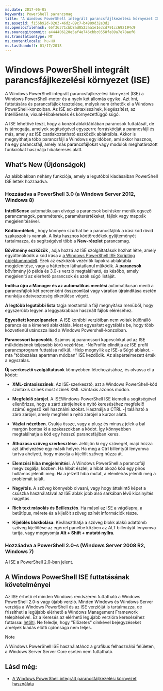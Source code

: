 ```yaml
---
ms.date: 2017-06-05
keywords: PowerShell parancsmag
title: "A Windows PowerShell integrált parancsfájlkezelési környezet ISE"
ms.assetid: f156b92d-0203-46d2-89c7-b4989d32e3d2
ms.openlocfilehash: 66f36371cbb8ad8523aa1e1e3cd791cc692194c9
ms.sourcegitcommit: a444406120e5af4e746cbbc0558fe89a7e78aef6
ms.translationtype: MT
ms.contentlocale: hu-HU
ms.lasthandoff: 01/17/2018
---
```

# <a name="windows-powershell-integrated-scripting-environment-ise"></a>Windows PowerShell integrált parancsfájlkezelési környezet (ISE)
A Windows PowerShell integrált parancsfájlkezelési környezet (ISE) a Windows PowerShell-motor és a nyelv két állomás egyike. Azt írni, futtatására és parancsfájlok tesztelése, melyek nem érhetők el a Windows PowerShell-konzolban. Az ISE ad-zintaxisszínek, kiegészítést, az IntelliSense, visual-Hibakeresés és környezetfüggő súgó.

A ISE lehetővé teszi, hogy a konzol ablaktáblában parancsok futtatását, de is támogatja, amelyek segítségével egyszerre forráskódját a parancsfájl és más, amely az ISE csatlakoztatható eszközök ablaktábla. Akkor is megnyithatja több parancsfájl a Windows egy időben, ami akkor hasznos, ha egy parancsfájl, amely más parancsfájlokat vagy modulok meghatározott funkciókat használja hibakeresés alatt.

## <a name="whats-new"></a>What’s New (Újdonságok)
Az alábbiakban néhány funkciója, amely a legutóbbi kiadásaiban PowerShell ISE lettek hozzáadva.

### <a name="added-in-powershell-30-windows-server-2012-windows-8"></a>Hozzáadva a PowerShell 3.0 (a Windows Server 2012, Windows 8)
**IntelliSense** automatikusan elvégzi a parancsok beíráskor menük egyező parancsmagok, paraméterek, paraméterértékeket, fájlok vagy mappák megjelenítésével.

**Kódtöredékek** , hogy könnyen szúrhat be a parancsfájlok a írási kód rövid szakaszok is vannak. A lista hasznos kódtöredékek gyűjteményét tartalmazza, és segítségével több a **New-részlet** parancsmag.

**Bővítmény eszközök** , adja hozzá az ISE szolgáltatások hozhat létre, amely együttműködik a kód írása a [a Windows PowerShell ISE Scripting objektummodell](../../core-powershell/ise/The-Windows-PowerShell-ISE-Scripting-Object-Model.md). Ezek az eszközök vezérlők lapokra ablaktábla megjelenítése, vagy a háttérben láthatatlanul működik. A **parancsok** bővítmény jó példa és 3.0-s verzió megtalálható, és később, amely megjeleníti az elérhető parancsok és azok súgó listáját.

**Indítsa újra a Manager és az automatikus mentési** automatikusan menti a parancsfájlok két percenként összeomlási vagy váratlan újraindítása esetén munkája adatveszteség elkerülése végett.

**A legtöbb legutóbbi lista** tagja mostantól a fájl megnyitása menüből, hogy egyszerűbb legyen a leggyakrabban használt fájlok eléréséhez.

**Egyesített konzolpanelen**. A ISE korábbi verzióiban nem voltak különálló parancs és a kimeneti ablaktábla. Most egyesített egytáblás be, hogy több közvetlenül utánozza lásd a Windows Powershell-konzolban.

**Parancssori kapcsolók**. Számos új parancssori kapcsolókat ad az ISE működésének teljesebb körű vezérlése. -NoProfile elindítja az ISE profil parancsprogram futtatása nélkül. -Help megnyílik az ISE-a Súgó ablakot. -mta "többszálas apartman módban" ISE kezdődik. Az alapértelmezett érték a egyszálas.

**Új szerkesztő szolgáltatások** könnyebben létrehozásához, és olvassa el a kódot:

- **XML-zintaxisszínek**. Az ISE-szerkesztő, azt a Windows PowerShell-kód szintaxis színek most színek XML szintaxis azonos módon.

- **Megfelelő zárójel**. A ISEWindows PowerShell ISE kiemeli a segítségével ellenőrizze, hogy a záró zárójelnek a nyitó kereséséhez megfelelő számú egyező kell használni azokat. Használja a CTRL -\[ található a záró zárójel, amely megfelel a nyitó zárójel a kurzor alatti.

- **Vázlat nézetben**. Csukja össze, vagy a plusz és mínusz jelek a bal margón bontsa ki a szakaszokban a kódot. Így könnyebben megtalálhatja a kód egy hosszú parancsfájlban keres.

- **Áthúzása szöveg szerkesztése**. Jelöljön ki egy szöveget, majd húzza azt áthelyezése egy másik helyre. Ha meg a Ctrl billentyűt lenyomva tartva ahelyett, hogy másolja a kijelölt szöveg húzza át.

- **Elemzési hiba megjelenítési**. A Windows PowerShell a parancsfájl megvizsgálja, közben. Ha hibát észlel, a hibát okozó kód egy piros hullámos jeleníti meg. Ha a jelzett hiba mutat, a elemleírás jeleníti meg a problémát talált.

- **Nagyítás**. A szöveg könnyebb olvasni, vagy hogy áttekintő képet a csúszka használatával az ISE ablak jobb alsó sarkában lévő kicsinyítés nagyítás.

- **Rich text másolás és Beillesztés**. Ha másol az ISE a vágólapra, a betűtípus, mérete és a kijelölt szöveg színét információk része.

- **Kijelölés blokkolása**. Kiválaszthatja a szöveg blokk alakú adattömb szöveg kijelölése az egérrel panelbe közben az ALT billentyűt lenyomva tartja, vagy megnyomja **Alt + Shift + mutató nyílra**.

### <a name="added-in-powershell-20-windows-server-2008-r2-windows-7"></a>Hozzáadva a PowerShell 2.0-s (Windows Server 2008 R2, Windows 7)
A ISE a PowerShell 2.0-ban jelent.

## <a name="requirements-for-running-the-windows-powershell-ise"></a>A Windows PowerShell ISE futtatásának követelményei
Az ISE érhető el minden Windows rendszeren futtatható a Windows PowerShell 2.0-s vagy újabb verzió.
Minden Windows és Windows Server verziója a Windows PowerShell és az ISE verzióját is tartalmazza, de frissítheti a legújabb elérhető a Windows Management Framework telepítésével.
Ez a Keresés az elérhető legújabb verzióra kereséséhez futtassa: [letölti](http://www.microsoft.com/en-us/search/DownloadResults.aspx?q=%22windows%20management%20framework%22%20PowerShell&sortby=Relevancy~Descending).
Ne feledje, hogy "Előzetes" címkével bejegyzéseket amelyek kiadás előtti újdonsága nem teljes.

> [!NOTE]
> A Windows PowerShell ISE használatához a grafikus felhasználói felületen, a Windows Server Server Core esetén nem futtatható.

## <a name="see-also"></a>Lásd még:
- [A Windows PowerShell integrált parancsfájlkezelési környezet használata](../../core-powershell/ise/Using-the-Windows-PowerShell-ISE.md)


